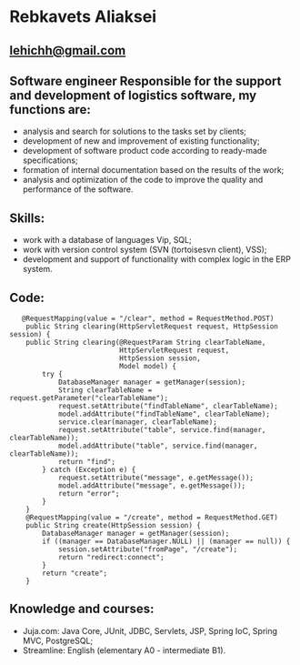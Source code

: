# Rebkavets Aliaksei

## lehichh@gmail.com

## Software engineer Responsible for the support and development of logistics software, my functions are:
   * analysis and search for solutions to the tasks set by clients;
   * development of new and improvement of existing functionality;
   * development of software product code according to ready-made specifications;
   * formation of internal documentation based on the results of the work; 
   * analysis and optimization of the code to improve the quality and performance of the software.
   
## Skills:
   * work with a database of languages Vip, SQL;
   * work with version control system (SVN (tortoisesvn client), VSS);
   * development and support of functionality with complex logic in the ERP system.
   
## Code:
```
   @RequestMapping(value = "/clear", method = RequestMethod.POST)
    public String clearing(HttpServletRequest request, HttpSession session) {
    public String clearing(@RequestParam String clearTableName,
                           HttpServletRequest request,
                           HttpSession session,
                           Model model) {
        try {
            DatabaseManager manager = getManager(session);
            String clearTableName = request.getParameter("clearTableName");
            request.setAttribute("findTableName", clearTableName);
            model.addAttribute("findTableName", clearTableName);
            service.clear(manager, clearTableName);
            request.setAttribute("table", service.find(manager, clearTableName));
            model.addAttribute("table", service.find(manager, clearTableName));
            return "find";
        } catch (Exception e) {
            request.setAttribute("message", e.getMessage());
            model.addAttribute("message", e.getMessage());
            return "error";
        }
    }
    @RequestMapping(value = "/create", method = RequestMethod.GET)
    public String create(HttpSession session) {
        DatabaseManager manager = getManager(session);
        if ((manager == DatabaseManager.NULL) || (manager == null)) {
            session.setAttribute("fromPage", "/create");
            return "redirect:connect";
        }
        return "create";
    }
```
   
## Knowledge and courses: 
   * Juja.com: Java Core, JUnit, JDBC, Servlets, JSP, Spring IoC, Spring MVC, PostgreSQL;
   * Streamline: English (elementary A0 - intermediate B1).